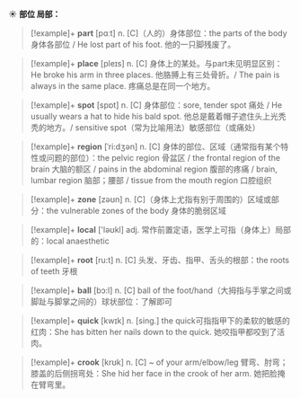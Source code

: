 ☀ <span class="category">**部位 局部：**</span>
>[!example]+ <span class="vocabulary">**part**</span> [pɑːt] 
> <span class="definition">n. [C]（人的）身体部位：</span>the parts of the body 身体各部位 / He lost part of his foot. 他的一只脚残废了。

>[!example]+ <span class="vocabulary">**place**</span> [pleɪs] 
> <span class="definition">n. [C] 身体上的某处。与part未见明显区别：</span>He broke his arm in three places. 他胳膊上有三处骨折。/ The pain is always in the same place. 疼痛总是在同一个地方。

>[!example]+ <span class="vocabulary">**spot**</span> [spɒt] 
> <span class="definition">n. [C] 身体部位：</span>sore, tender spot 痛处 / He usually wears a hat to hide his bald spot. 他总是戴着帽子遮住头上光秃秃的地方。/ sensitive spot（常为比喻用法）敏感部位（或痛处）
           
>[!example]+ <span class="vocabulary">**region**</span> [ˈri:dʒən]
> <span class="definition">n. [C] 身体的部位、区域（通常指有某个特性或问题的部位）：</span>the pelvic region 骨盆区 / the frontal region of the brain 大脑的额区 / pains in the abdominal region 腹部的疼痛 / brain, lumbar region 脑部；腰部 / tissue from the mouth region 口腔组织

>[!example]+ <span class="vocabulary">**zone**</span> [zəʊn] 
> <span class="definition">n. [C]（身体上尤指有别于周围的）区域或部分：</span>the vulnerable zones of the body 身体的脆弱区域

>[!example]+ <span class="vocabulary">**local**</span> ['ləʊkl] 
> <span class="definition">adj. 常作前置定语，医学上可指（身体上）局部的：</span>local anaesthetic

>[!example]+ <span class="vocabulary">**root**</span> [ru:t] 
> <span class="definition">n. [C] 头发、牙齿、指甲、舌头的根部：</span>the roots of teeth 牙根

>[!example]+ <span class="vocabulary">**ball**</span> [bɔ:l] 
> <span class="definition">n. [C] ball of the foot/hand（大拇指与手掌之间或脚趾与脚掌之间的）球状部位：</span>了解即可

>[!example]+ <span class="vocabulary">**quick**</span> [kwɪk] 
> <span class="definition">n. [sing.] the quick可指指甲下的柔软的敏感的红肉：</span>She has bitten her nails down to the quick. 她咬指甲都咬到了活肉。
           
>[!example]+ <span class="vocabulary">**crook**</span> [krʊk]
> <span class="definition">n. [C] ~ of your arm/elbow/leg 臂弯、肘弯；膝盖的后侧拐弯处：</span>She hid her face in the crook of her arm. 她把脸掩在臂弯里。
